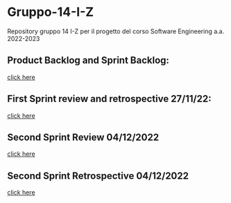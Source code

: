 # Gruppo-14-I-Z
Repository gruppo 14 I-Z per il progetto del corso Software Engineering a.a. 2022-2023

## Product Backlog and Sprint Backlog:
[click here](https://docs.google.com/spreadsheets/d/11ZBcAtNRSjyP-nNcc7zK4zQXnO_cEc4_2x5hiZ_xE7A/edit?usp=sharing)

## First Sprint review and retrospective 27/11/22:
[click here](https://unisalerno-my.sharepoint.com/:w:/g/personal/a_zito32_studenti_unisa_it/ER2sjD77imFJrLFcjiQIkScBHf0pKwj1tfsoeM2kJZMJcw?e=mwXMj3)

## Second Sprint Review 04/12/2022
[click here](https://unisalerno-my.sharepoint.com/:w:/g/personal/a_zito32_studenti_unisa_it/EU2kKofxunBNqmnFWiPRhkcBIT1nkyCREhdGrsWg7dj9sA?e=v50LbG)

## Second Sprint Retrospective 04/12/2022
[click here](https://drive.google.com/file/d/1kNOZQ4mua_xytp_Skv_zAIRqB2dWzvoL/view?usp=sharing)
